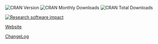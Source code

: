 ![][cran version]
![][cran monthly downloads]
![][cran total downloads]

[cran version]: http://www.r-pkg.org/badges/version/QuantTools "CRAN Version"
[cran monthly downloads]: http://cranlogs.r-pkg.org/badges/QuantTools "CRAN Monthly Downloads"
[cran total downloads]: http://cranlogs.r-pkg.org/badges/grand-total/QuantTools?color=yellowgreen "CRAN Total Downloads"
[![Research software impact](http://depsy.org/api/package/cran/QuantTools/badge.svg)](http://depsy.org/package/r/QuantTools)

[Website](https://quanttools.bitbucket.io)

[ChangeLog](https://CRAN.R-project.org/package=QuantTools/news.html)

